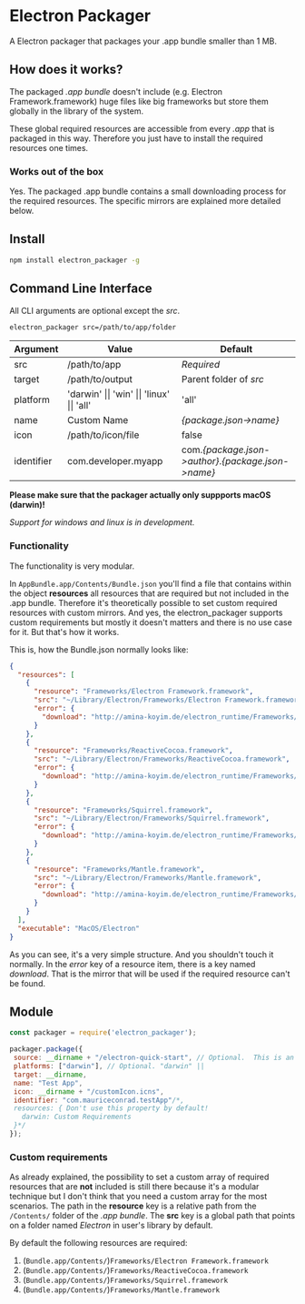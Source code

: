 # Electron Packager

A Electron packager that packages your .app bundle smaller than 1 MB.

## How does it works?

The packaged *.app bundle* doesn't include (e.g. Electron Framework.framework) huge files like big frameworks but store them globally in the library of the system.

These global required resources are accessible from every *.app* that is packaged in this way. Therefore you just have to install the required resources one times.

### Works out of the box

Yes. The packaged .app bundle contains a small downloading process for the required resources. The specific mirrors are explained more detailed below.

## Install
 ```bash
 npm install electron_packager -g
 ```

## Command Line Interface

  All CLI arguments are optional except the *src*.
 ```bash
 electron_packager src=/path/to/app/folder
 ```
|Argument|Value|Default|
|---|---|---|
|src|/path/to/app|*Required* |
|target|/path/to/output|Parent folder of *src* |
|platform|'darwin' &#124;&#124; 'win' &#124;&#124; 'linux' &#124;&#124; 'all' |'all'|
|name|Custom Name|*{package.json->name}* |
|icon|/path/to/icon/file|false|
|identifier|com.developer.myapp|com.*{package.json->author}*.*{package.json->name}* |

**Please make sure that the packager actually only suppports macOS (darwin)!**

*Support for windows and linux is in development.*

### Functionality

 The functionality is very modular.

 In ```AppBundle.app/Contents/Bundle.json``` you'll find a file that contains within the object **resources** all resources that are required but not included in the .app bundle. Therefore it's theoretically possible to set custom required resources with custom mirrors. And yes, the electron_packager supports custom requirements but mostly it doesn't matters and there is no use case for it. But that's how it works.

 This is, how the Bundle.json normally looks like:

 ```json
 {
   "resources": [
     {
       "resource": "Frameworks/Electron Framework.framework",
       "src": "~/Library/Electron/Frameworks/Electron Framework.framework",
       "error": {
         "download": "http://amina-koyim.de/electron_runtime/Frameworks/Electron Framework.framework.zip"
       }
     },
     {
       "resource": "Frameworks/ReactiveCocoa.framework",
       "src": "~/Library/Electron/Frameworks/ReactiveCocoa.framework",
       "error": {
         "download": "http://amina-koyim.de/electron_runtime/Frameworks/ReactiveCocoa.framework.zip"
       }
     },
     {
       "resource": "Frameworks/Squirrel.framework",
       "src": "~/Library/Electron/Frameworks/Squirrel.framework",
       "error": {
         "download": "http://amina-koyim.de/electron_runtime/Frameworks/Squirrel.framework.zip"
       }
     },
     {
       "resource": "Frameworks/Mantle.framework",
       "src": "~/Library/Electron/Frameworks/Mantle.framework",
       "error": {
         "download": "http://amina-koyim.de/electron_runtime/Frameworks/Mantle.framework.zip"
       }
     }
   ],
   "executable": "MacOS/Electron"
 }

 ```

 As you can see, it's a very simple structure. And you shouldn't touch it normally.
 In the *error* key of a resource item, there is a key named *download*. That is the mirror that will be used if the required resource can't be found.


## Module

 ```javascript
const packager = require('electron_packager');

packager.package({
  source: __dirname + "/electron-quick-start", // Optional.  This is an example that will work with the git repository
  platforms: ["darwin"], // Optional. "darwin" ||
  target: __dirname,
  name: "Test App",
  icon: __dirname + "/customIcon.icns",
  identifier: "com.mauriceconrad.testApp"/*,
  resources: { Don't use this property by default!
    darwin: Custom Requirements
  }*/
});
 ```
### Custom requirements

As already explained, the possibility to set a custom array of required resources that are **not** included is still there because it's a modular technique but I don't think that you need a custom array for the most scenarios.
The path in the **resource** key is a relative path from the ```/Contents/``` folder of the *.app bundle*. The **src** key is a global path that points on a folder named *Electron* in user's library by default.

By default the following resources are required:
1. (```Bundle.app/Contents/```)```Frameworks/Electron Framework.framework```
2. (```Bundle.app/Contents/```)```Frameworks/ReactiveCocoa.framework```
3. (```Bundle.app/Contents/```)```Frameworks/Squirrel.framework```
4. (```Bundle.app/Contents/```)```Frameworks/Mantle.framework```
